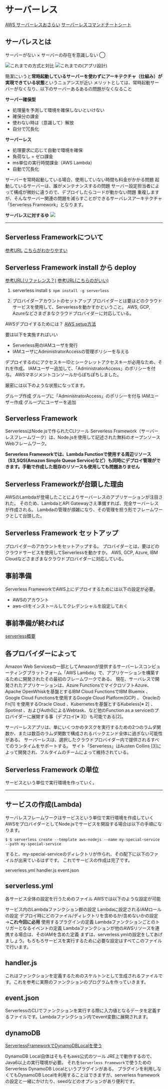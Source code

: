 # サーバーレス

[AWS サーバーレスおさらい](https://d1.awsstatic.com/serverless-jp/seminars/20210909_Serverless_session1.pdf)
[サーバーレスコマンドチートシート](https://qiita.com/kohashi/items/537a2c702b937b91078e)

## サーバレスとは

サーバーがない ×
サーバーの存在を意識しない ◯

![これまでの方式と対比](image/これまで.png)
![これまでの(アプリ設計)](image/アプリ設計.png)


簡潔にいうと**常時起動しているサーバーを使わずにアーキテクチャ（仕組み）が実現できている状態**というニュアンスが近い
メリットとしては、常時起動サーバーがなくなり、以下のサーバーあるあるの問題がなくなること

**サーバー確保型**
- 処理量を予測して環境を確保しないといけない
- 確保分の課金
- 使わない時は（意識して）解放
- 自分で冗長化

**サーバーレス**
- 処理要求に応じて自動で環境を確保
- 負荷なし = ゼロ課金
- ms単位の実行時間課金（AWS Lambda）
- 自動で冗長化

サーバーを常時起動している場合、使用していない時間も料金がかかる問題
起動しているサーバーは、誰がメンテナンスするの問題
サーバー設定担当者によって構成が微妙に違うので、デプロイしたらコードが動かない問題
重複しますが、そんなサーバー関連の問題を減らすことができるサーバレスアーキテクチャ「Serverless Framework」となります。


**サーバレスに対するゆ**
![](image/認識.png)

---

## Serverless Frameworkについて

[参考URL](https://serverless.co.jp/blog/25/)
[こちらがわかりやすい](https://service.plan-b.co.jp/blog/tech/30863/)

## Serverless Framework install から deploy

[参考URL(リファレンス？)](https://serverless.co.jp/blog/25/)
[参考URL(こちらのがいい)](https://qiita.com/sugo/items/c9de09421fe8d78f5fbd)

1. serverless install
`$ npm install -g serverless`

2. プロバイダーアカウントのセットアップ
プロバイダーとは要はどのクラウドサービスを使用して、Serverlessを動かすかということ。
AWS, GCP, Azureなどさまざまなクラウドプロバイダーに対応している。

AWSデプロイするためには？
[AWS setup方法](https://www.serverless.com/framework/docs/providers/aws/guide/credentials)

要は以下を実施すればいい
- Serverless用のIAMユーザを発行
- IAMユーザにAdministratorAccessの管理ポリシーを与える

デプロイするのにアクセスキーIDとシークレットアクセスキーが必用なため、それを作成。
IAMユーザー追加して、「AdministratorAccess」のポリシーを付与。
AWSマネジメントコンソールからぽちぽちしました。

厳密には以下のような状態になってます。

グループ作成
グループに「AdministratorAccess」のポリシーを付与
IAMユーザー作成
グループにユーザーを追加

## Serverless Framework

ServerlessはNode.jsで作られたCLIツール
Serverless Framework（サーバーレスフレームワーク）は、Node.jsを使用して記述された無料のオープンソースWebフレームワーク。

**Serverless Frameworkでは、Lambda Functionで使用する周辺リソース（S3,SQS(Amazon Simple Queue Service)など）も同時にデプロイ管理ができます。手動で作成した既存のリソースも使用しても問題ありません**

## Serverless Frameworkが台頭した理由

AWSのLambdaが登場したことによりサーバーレスのアプリケーションが注目された。
そのため、LambdaとAPI Gatewayさえ準備すれば、完全サーバーレスが作成される。
Lambdaの管理が煩雑になり、その管理を担う形でフレームワークとして台頭した。

## Serverless Framework セットアップ

プロバイダーのアカウントをセットアップする。
プロバイダーとは、要はどのクラウドサービスを使用してServerlessを動かすか。
AWS, GCP, Azure, IBM Cloudなどさまざまなクラウドプロバイダーに対応している。

## 事前準備

Serverless FrameworkでAWS上にデプロイするためには以下の設定が必要。

- AWSのアカウント
- aws-cliをインストールしてクレデンシャルを設定しておく

## 事前準備が終われば
[serverless概要](https://serverless.co.jp/blog/25/)



## 各プロバイダーによって

Amazon Web Servicesの一部としてAmazonが提供するサーバーレスコンピューティングプラットフォーム「AWS Lambda」で、アプリケーションを構築するために開発されたその最初のフレームワークである。 現在、サーバレスで開発されたアプリケーションは、Azure FunctionsでマイクロソフトAzure、Apache OpenWhiskを基盤とするIBM Cloud FunctionsでIBM Bluemix 、 Google Cloud Functionsを使用するGoogle Cloud Platform(GCP) 、 OracleのFn[1] を使用するOracle Cloud 、Kubernetesを基盤とするKubeless[※ 2] 、Spotinst 、およびAuth0によるWebtask、など他のFunction as a serviceのプロバイダーに展開する事（デプロイ[※ 3]）も可能である[2]。

サーバーレスアプリは、単にいくつかのタスクを実行するための2つのラムダ関数か、または数百のラムダ関数で構成されるバックエンド全体に過ぎない可能性がある。 サーバーレスは、選択したクラウドプロバイダー内で提供されるすべてのランタイムをサポートする。
サイト「Serverless」はAusten Collins [3]によって開発され、フルタイムのチームによって維持されている。

## Serverless Framework の単位

サービスという単位で実行環境を作っていく。

---

## サービスの作成(Lambda)

サーバレスフレームワークはサービスという単位で実行環境を作成していく
AWSをプロバイダーとしてNode.jsでサービスを開設する場合は以下の手順になります。

`$ $ serverless create --template aws-nodejs --name my-special-service --path my-special-service`

すると、my-special-serviceのディレクトリが作られ、その配下に以下のファイルが出来ているはずです。
これでサービスの作成は完了です。

serverless.yml
handler.js
event.json

## serverless.yml

各サービス全体の設定を行うためのファイル
AWSでは以下のような設定が可能

サービス内のLambdaファンクション群の設定
Lambdaに設定されるIAMロールの設定
デプロイ時にどのファイル/ディレクトリを含めるか/含めないかの設定 →**これ今回に必用**
使用するプラグインの定義
Lambdaファンクションごとのトリガーとなるイベントの定義
Lambdaファンクションが他のAWSリソースを連携する場合は、そのIAMを含めた定義
まずは、serverless.ymlの設定をしてあげましょう。もろもろサービスを実行するために必要な設定はすべてこのファイルで行います。

## handler.js

これはファンクションを定義するためのスケルトンとして生成されるファイルです。これを参考に実際のファンクションのプログラムを作っていきます。

## event.json

ServerlessのCLIでファンクションを実行する際に入力値となるデータを定義するファイルです。Lambdaファンクション内でevent変数に展開されます。

## dynamoDB
[ServerlessFrameworkでDynamoDBLocalを使う](https://qiita.com/marchin_1989/items/1a5ad220bee030fef111)

DynamoDB Local自体はそもそもaws公式のツール
JRE上で動作するので、Java6以上の実行環境が必要。
それを`Serverless Framework`で使うためのServerless DynamoDB Localというプラグインがある。
プラグインを利用しなくてもDynamoDB Localを利用することはできますが、serverless frameworkの設定と一緒にかけたり、seedなどのオプションがあり便利です。



